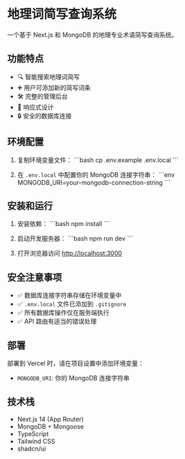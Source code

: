 # 地理词简写查询系统

一个基于 Next.js 和 MongoDB 的地理专业术语简写查询系统。

## 功能特点

- 🔍 智能搜索地理词简写
- ➕ 用户可添加新的简写词条
- 🛠️ 完整的管理后台
- 📱 响应式设计
- 🔒 安全的数据库连接

## 环境配置

1. 复制环境变量文件：
\`\`\`bash
cp .env.example .env.local
\`\`\`

2. 在 `.env.local` 中配置你的 MongoDB 连接字符串：
\`\`\`env
MONGODB_URI=your-mongodb-connection-string
\`\`\`

## 安装和运行

1. 安装依赖：
\`\`\`bash
npm install
\`\`\`

2. 启动开发服务器：
\`\`\`bash
npm run dev
\`\`\`

3. 打开浏览器访问 [http://localhost:3000](http://localhost:3000)

## 安全注意事项

- ✅ 数据库连接字符串存储在环境变量中
- ✅ `.env.local` 文件已添加到 `.gitignore`
- ✅ 所有数据库操作仅在服务端执行
- ✅ API 路由有适当的错误处理

## 部署

部署到 Vercel 时，请在项目设置中添加环境变量：
- `MONGODB_URI`: 你的 MongoDB 连接字符串

## 技术栈

- Next.js 14 (App Router)
- MongoDB + Mongoose
- TypeScript
- Tailwind CSS
- shadcn/ui
